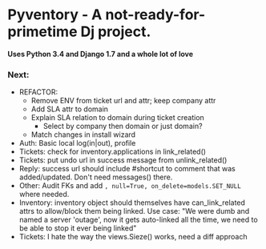 Pyventory - A not-ready-for-primetime Dj project.
=============================================================
**Uses Python 3.4 and Django 1.7 and a whole lot of love**

### Next:
* REFACTOR:
    * Remove ENV from ticket url and attr; keep company attr
    * Add SLA attr to domain
    * Explain SLA relation to domain during ticket creation
        * Select by company then domain or just domain? 
    * Match changes in install wizard
* Auth: Basic local log(in|out), profile
* Tickets: check for inventory.applications in link_related()
* Tickets: put undo url in success message from unlink_related()
* Reply: success url should include #shortcut to comment that was added/updated. Don't need messages() there.
* Other: Audit FKs and add `, null=True, on_delete=models.SET_NULL` where needed.
* Inventory: inventory object should themselves have can_link_related attrs to allow/block them being linked. Use case:
"We were dumb and named a server 'outage', now it gets auto-linked all the time, we need to be able to stop it ever
 being linked"
* Tickets: I hate the way the views.Sieze() works, need a diff approach
